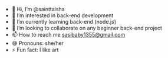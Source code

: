 - 👋 Hi, I’m @sainttaisha
- 👀 I’m interested in back-end development
- 🌱 I’m currently learning back-end (node.js)
- 💞️ I’m looking to collaborate on any beginner back-end project
- 📫 How to reach me sasibaby1355@gmail.com
- 😄 Pronouns: she/her
- ⚡ Fun fact: I like art

<!---
sainttaisha/sainttaisha is a ✨ special ✨ repository because its `README.md` (this file) appears on your GitHub profile.
You can click the Preview link to take a look at your changes.
--->
